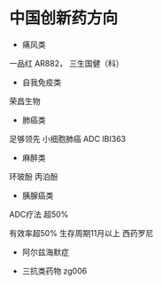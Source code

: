 # 中国创新药方向

- 痛风类

一品红 AR882， 三生国健（科）

- 自我免疫类

荣昌生物

- 肺癌类

足够领先
小细胞肺癌 ADC
IBI363

- 麻醉类

环玻酚 丙泊酚

- 胰腺癌类

ADC疗法 超50%

有效率超50% 生存周期11月以上 西药罗尼

- 阿尔兹海默症

- 三抗类药物 zg006
